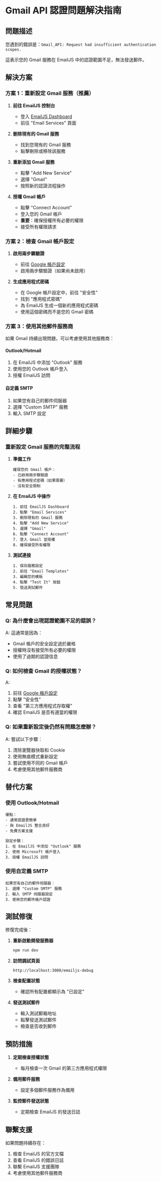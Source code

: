 # Gmail API 認證問題解決指南

## 問題描述

您遇到的錯誤是：`Gmail_API: Request had insufficient authentication scopes.`

這表示您的 Gmail 服務在 EmailJS 中的認證範圍不足，無法發送郵件。

## 解決方案

### 方案 1：重新設定 Gmail 服務（推薦）

1. **前往 EmailJS 控制台**

   - 登入 [EmailJS Dashboard](https://dashboard.emailjs.com/)
   - 前往 "Email Services" 頁面

2. **刪除現有的 Gmail 服務**

   - 找到您現有的 Gmail 服務
   - 點擊刪除或移除該服務

3. **重新添加 Gmail 服務**

   - 點擊 "Add New Service"
   - 選擇 "Gmail"
   - 按照新的認證流程操作

4. **授權 Gmail 帳戶**
   - 點擊 "Connect Account"
   - 登入您的 Gmail 帳戶
   - **重要**：確保授權所有必要的權限
   - 接受所有權限請求

### 方案 2：檢查 Gmail 帳戶設定

1. **啟用兩步驟驗證**

   - 前往 [Google 帳戶設定](https://myaccount.google.com/)
   - 啟用兩步驟驗證（如果尚未啟用）

2. **生成應用程式密碼**
   - 在 Google 帳戶設定中，前往 "安全性"
   - 找到 "應用程式密碼"
   - 為 EmailJS 生成一個新的應用程式密碼
   - 使用這個密碼而不是您的 Gmail 密碼

### 方案 3：使用其他郵件服務商

如果 Gmail 持續出現問題，可以考慮使用其他服務商：

#### Outlook/Hotmail

1. 在 EmailJS 中添加 "Outlook" 服務
2. 使用您的 Outlook 帳戶登入
3. 授權 EmailJS 訪問

#### 自定義 SMTP

1. 如果您有自己的郵件伺服器
2. 選擇 "Custom SMTP" 服務
3. 輸入 SMTP 設定

## 詳細步驟

### 重新設定 Gmail 服務的完整流程

1. **準備工作**

   ```
   確保您的 Gmail 帳戶：
   - 已啟用兩步驟驗證
   - 有應用程式密碼（如果需要）
   - 沒有安全限制
   ```

2. **在 EmailJS 中操作**

   ```
   1. 前往 EmailJS Dashboard
   2. 點擊 "Email Services"
   3. 刪除現有的 Gmail 服務
   4. 點擊 "Add New Service"
   5. 選擇 "Gmail"
   6. 點擊 "Connect Account"
   7. 登入 Gmail 並授權
   8. 確保接受所有權限
   ```

3. **測試連接**
   ```
   1. 保存服務設定
   2. 前往 "Email Templates"
   3. 編輯您的模板
   4. 點擊 "Test It" 按鈕
   5. 發送測試郵件
   ```

## 常見問題

### Q: 為什麼會出現認證範圍不足的錯誤？

A: 這通常是因為：

- Gmail 帳戶的安全設定過於嚴格
- 授權時沒有接受所有必要的權限
- 使用了過期的認證信息

### Q: 如何檢查 Gmail 的授權狀態？

A:

1. 前往 [Google 帳戶設定](https://myaccount.google.com/)
2. 點擊 "安全性"
3. 查看 "第三方應用程式存取權"
4. 確認 EmailJS 是否有適當的權限

### Q: 如果重新設定後仍然有問題怎麼辦？

A: 嘗試以下步驟：

1. 清除瀏覽器快取和 Cookie
2. 使用無痕模式重新設定
3. 嘗試使用不同的 Gmail 帳戶
4. 考慮使用其他郵件服務商

## 替代方案

### 使用 Outlook/Hotmail

```
優點：
- 通常認證更簡單
- 與 EmailJS 整合良好
- 免費方案支援

設定步驟：
1. 在 EmailJS 中添加 "Outlook" 服務
2. 使用 Microsoft 帳戶登入
3. 授權 EmailJS 訪問
```

### 使用自定義 SMTP

```
如果您有自己的郵件伺服器：
1. 選擇 "Custom SMTP" 服務
2. 輸入 SMTP 伺服器設定
3. 使用您的郵件帳戶認證
```

## 測試修復

修復完成後：

1. **重新啟動開發服務器**

   ```bash
   npm run dev
   ```

2. **訪問調試頁面**

   ```
   http://localhost:3000/emailjs-debug
   ```

3. **檢查配置狀態**

   - 確認所有配置都顯示為 "已設定"

4. **發送測試郵件**
   - 輸入測試郵箱地址
   - 點擊發送測試郵件
   - 檢查是否收到郵件

## 預防措施

1. **定期檢查授權狀態**

   - 每月檢查一次 Gmail 的第三方應用程式權限

2. **備用郵件服務**

   - 設定多個郵件服務作為備用

3. **監控郵件發送狀態**
   - 定期檢查 EmailJS 的發送日誌

## 聯繫支援

如果問題持續存在：

1. 檢查 EmailJS 的官方文檔
2. 查看 EmailJS 的錯誤日誌
3. 聯繫 EmailJS 支援團隊
4. 考慮使用其他郵件服務商
